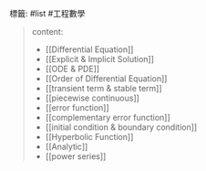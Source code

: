 標籤: #list #工程數學 

> content:
> - [[Differential Equation]]
> - [[Explicit & Implicit Solution]]
> - [[ODE & PDE]]
> - [[Order of Differential Equation]]
> - [[transient term & stable term]]
> - [[piecewise continuous]]
> - [[error function]]
> - [[complementary error function]]
> - [[initial condition & boundary condition]]
> - [[Hyperbolic Function]]
> - [[Analytic]]
> - [[power series]]